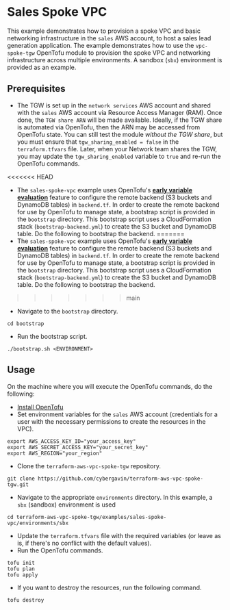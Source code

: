 # Sales Spoke VPC

This example demonstrates how to provision a spoke VPC and basic networking infrastructure in the `sales` AWS account, to host a sales lead generation application. The example demonstrates how to use the `vpc-spoke-tgw` OpenTofu module to provision the spoke VPC and networking infrastructure across multiple environments. A sandbox (`sbx`) environment is provided as an example.

## Prerequisites

- The TGW is set up in the `network services` AWS account and shared with the `sales` AWS account via Resource Access Manager (RAM). Once done, the `TGW share ARN` will be made available. Ideally, if the TGW share is automated via OpenTofu, then the ARN may be accessed from OpenTofu state. You can still test the module *without the TGW share*, but you must ensure that `tgw_sharing_enabled = false` in the `terraform.tfvars` file. Later, when your Network team shares the TGW, you may update the `tgw_sharing_enabled` variable to `true` and re-run the OpenTofu commands.

<<<<<<< HEAD
- The `sales-spoke-vpc` example uses OpenTofu's **[early variable evaluation](https://opentofu.org/docs/intro/whats-new/#early-variablelocals-evaluation)** feature to configure the remote backend (S3 buckets and DynamoDB tables) in `backend.tf`. In order to create the remote backend for use by OpenTofu to manage state, a bootstrap script is provided in the `bootstrap` directory. This bootstrap script uses a CloudFormation stack (`bootstrap-backend.yml`) to create the S3 bucket and DynamoDB table. Do the following to bootstrap the backend.
=======
- The `sales-spoke-vpc` example uses OpenTofu's **[early variable evaluation](https://opentofu.org/docs/how-to/early-variable-evaluation.html)** feature to configure the remote backend (S3 buckets and DynamoDB tables) in `backend.tf`. In order to create the remote backend for use by OpenTofu to manage state, a bootstrap script is provided in the `bootstrap` directory. This bootstrap script uses a CloudFormation stack (`bootstrap-backend.yml`) to create the S3 bucket and DynamoDB table. Do the following to bootstrap the backend.
>>>>>>> main
  - Navigate to the `bootstrap` directory.
  ```
  cd bootstrap
  ```
  - Run the bootstrap script.
  ```
  ./bootstrap.sh <ENVIRONMENT>
  ```

## Usage

On the machine where you will execute the OpenTofu commands, do the following:
  - [Install OpenTofu](https://opentofu.org/docs/install/index.html)
  - Set environment variables for the `sales` AWS account (credentials for a user with the necessary permissions to create the resources in the VPC).
  ```
  export AWS_ACCESS_KEY_ID="your_access_key"
  export AWS_SECRET_ACCESS_KEY="your_secret_key"
  export AWS_REGION="your_region"
  ```
  - Clone the `terraform-aws-vpc-spoke-tgw` repository.
  ```
  git clone https://github.com/cybergavin/terraform-aws-vpc-spoke-tgw.git
  ```
  - Navigate to the appropriate `environments` directory. In this example, a `sbx` (sandbox) environment is used
  ```
  cd terraform-aws-vpc-spoke-tgw/examples/sales-spoke-vpc/environments/sbx
  ```
  - Update the `terraform.tfvars` file with the required variables (or leave as is, if there's no conflict with the default values).
  - Run the OpenTofu commands.
  ```
  tofu init
  tofu plan
  tofu apply
  ```
  - If you want to destroy the resources, run the following command.
  ```
  tofu destroy
  ```